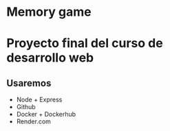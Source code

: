 # Memory game 

# Proyecto final del curso de desarrollo web 

## Usaremos 
* Node + Express
* Github
* Docker + Dockerhub
* Render.com 
